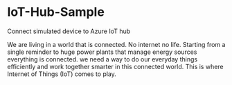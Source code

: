 # IoT-Hub-Sample
Connect simulated device to Azure IoT hub

We are living in a world that is connected. No internet no life. Starting from a single reminder to huge power plants that manage energy sources everything is connected. we need a way to do our everyday things efficiently and work together smarter in this connected world. This is where Internet of Things (IoT) comes to play.
